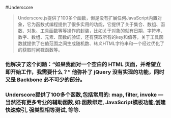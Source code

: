 #Underscore
> Underscore.js提供了100多个函数，但是没有扩展任何JavaScript内置对象，它为函数式编程提供了很多实用的功能，它提供了关于集合、数组、函数、对象、工具函数等等操作的封装，比如关于对象的就有日期、字符串、数字、数组、元素、函数的验证，还有获取所有的key和值等，关于工具函数就提供了在值范围之间生成随机数、转义HTML字符串和一个经过优化了的获取时间戳函数等。  

### 他解决了这个问题：“如果我面对一个空白的 HTML 页面，并希望立即开始工作，我需要什么？” 他弥补了 jQuery 没有实现的功能，同时又是 Backbone 必不可少的部分。  

### Underscore提供了100多个函数,包括常用的: map, filter, invoke — 当然还有更多专业的辅助函数,如:函数绑定, JavaScript模板功能,创建快速索引, 强类型相等测试, 等等.  
